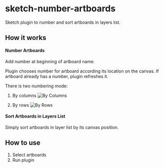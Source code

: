 # sketch-number-artboards
Sketch plugin to number and sort artboards in layers list.

## How it works

#### Number Artboards
Add number at beginning of artboard name.

Plugin chooses number for artboard according its location on the canvas. If artboard already has a number, plugin refreshes it.

There is two numbering mode:

1. By columns
![By Columns](https://www.dropbox.com/s/wmeje2kv9sq1s3n/by-columns.png?dl=0)

2. By rows
![By Rows](https://www.dropbox.com/s/gd3buwizwpaahp2/by-rows.png?dl=0)


#### Sort Artboards in Layers List
Simply sort artboards in layer list by its canvas position.


## How to use
1. Select artboards
2. Run plugin
